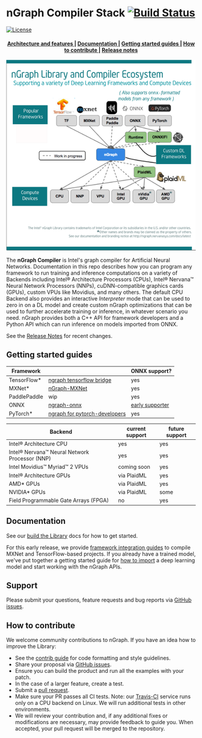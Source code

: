# nGraph Compiler Stack [![Build Status][build-status-badge]][build-status]


[![License](https://img.shields.io/badge/License-Apache%202.0-blue.svg)](https://github.com/NervanaSystems/ngraph/blob/master/LICENSE)
<div align="center">
  <h4>
    <a href="https://ngraph.nervanasys.com/docs/latest/project/about.html">
      Architecture and features
    </a>
    <span> | </span>
    <a href="https://ngraph.nervanasys.com/docs/latest">
      Documentation
    </a>
    <span> | </span>
        <a href="#Getting-started-guides" >
      Getting started guides
    </a>
    <span> | </span>
        <a href="#How-to-contribute" >
      How to contribute
    </a>
    <span> | </span>
    <a href="https://ngraph.nervanasys.com/docs/latest/project/release-notes.html">
      Release notes
    </a>

  </h4>
</div>




![nGraph ecosystem][ngraph-ecosystem]

The **nGraph Compiler** is Intel's graph compiler for Artificial Neural Networks. 
Documentation in this repo describes how you can program any framework 
to run training and inference computations on a variety of Backends including 
Intel® Architecture Processors (CPUs), Intel® Nervana™ Neural Network Processors 
(NNPs), cuDNN-compatible graphics cards (GPUs), custom VPUs like Movidius, and
many others. The default CPU Backend also provides an interactive *Interpreter* 
mode that can be used to zero in on a DL model and create custom nGraph 
optimizations that can be used to further accelerate training or inference, in 
whatever scenario you need. nGraph provides both  a C++ API for framework 
developers and a Python API which can run inference on models imported from 
ONNX. 

See the [Release Notes] for recent changes.



## Getting started guides


|  Framework     |                                | ONNX support?              |
|----------------|--------------------------------|----------------------------|
| TensorFlow*    | [ngraph tensorflow bridge]     | yes                        |
| MXNet*         | [nGraph-MXNet]                 | yes                        |
| PaddlePaddle   |        wip                     | yes                        |   
| ONNX           | [ngraph-onnx]                  | [early supporter]          |   
| PyTorch*       | [ngraph for pytorch-developers]| yes                        |





| Backend                                       | current support   | future support |
|-----------------------------------------------|-------------------|----------------|
| Intel® Architecture CPU                       | yes               | yes            |
| Intel® Nervana™ Neural Network Processor (NNP)| yes               | yes            |
| Intel Movidius™ Myriad™ 2   VPUs              | coming soon       | yes            |
| Intel® Architecture GPUs                      | via PlaidML       | yes            |
| AMD* GPUs                                     | via PlaidML       | yes            |
| NVIDIA* GPUs                                  | via PlaidML       | some           | 
| Field Programmable Gate Arrays (FPGA)         | no                | yes            |


## Documentation

See our [build the Library] docs for how to get started.

For this early release, we provide [framework integration guides] to
compile MXNet and TensorFlow-based projects. If you already have a
trained model, we've put together a getting started guide for
[how to import] a deep learning model and start working with the nGraph
APIs.

## Support

Please submit your questions, feature requests and bug reports via
[GitHub issues].

## How to contribute

We welcome community contributions to nGraph. If you have an idea how
to improve the Library:

* See the [contrib guide] for code formatting and style guidelines.
* Share your proposal via [GitHub issues].
* Ensure you can build the product and run all the examples with your patch.
* In the case of a larger feature, create a test.
* Submit a [pull request].
* Make sure your PR passes all CI tests. Note: our [Travis-CI][build-status] service
  runs only on a CPU backend on Linux. We will run additional tests
  in other environments.
* We will review your contribution and, if any additional fixes or
  modifications are necessary, may provide feedback to guide you. When
  accepted, your pull request will be merged to the repository.


[Architecture and features]:https://ngraph.nervanasys.com/docs/latest/project/about.html
[Documentation]: https://ngraph.nervanasys.com/docs/latest
[build the Library]: https://ngraph.nervanasys.com/docs/latest/buildlb.html
[Getting Started Guides]: Getting-started-guides
[How to contribute]: How-to-contribute
[framework integration guides]: http://ngraph.nervanasys.com/docs/latest/framework-integration-guides.html
[release notes]: https://ngraph.nervanasys.com/docs/latest/project/release-notes.html
[Github issues]: https://github.com/NervanaSystems/ngraph/issues
[contrib guide]: https://ngraph.nervanasys.com/docs/latest/project/code-contributor-README.html
[pull request]: https://github.com/NervanaSystems/ngraph/pulls
[how to import]: http://ngraph.nervanasys.com/docs/latest/howto/import.html
[ngraph-ecosystem]: doc/sphinx/source/graphics/599px-Intel-ngraph-ecosystem.png "nGraph Ecosystem"
[build-status]: https://travis-ci.org/NervanaSystems/ngraph/branches
[build-status-badge]: https://travis-ci.org/NervanaSystems/ngraph.svg?branch=master
[develop-without-lockin]: doc/sphinx/source/graphics/develop-without-lockin.png "Develop on any part of the stack wtihout lockin"
[Movidius™ Myriad™ 2]:https://www.movidius.com/solutions/vision-processing-unit
[ngraph tensorflow bridge]: https://github.com/NervanaSystems/ngraph-tf
[nGraph-MXNet]: https://github.com/NervanaSystems/ngraph-mxnet/blob/master/NGRAPH_README.md
[ngraph-onnx]: https://github.com/NervanaSystems/ngraph-onnx/blob/master/README.md
[early supporter]: https://ai.intel.com/adaptable-deep-learning-solutions-with-ngraph-compiler-and-onnx/
[ngraph for pytorch-developers]: https://ai.intel.com/investing-in-the-pytorch-developer-community